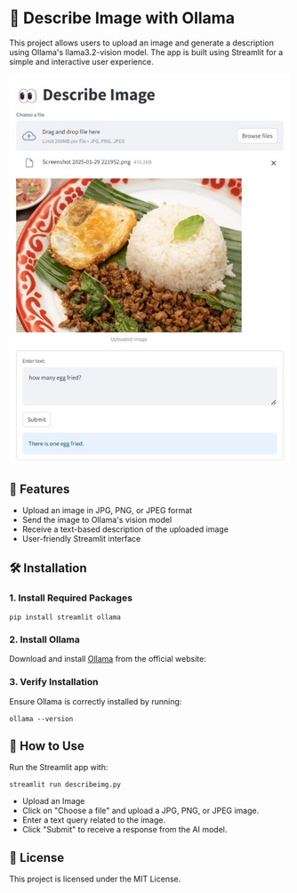 # 📸 Describe Image with Ollama

This project allows users to upload an image and generate a description using Ollama's llama3.2-vision model. The app is built using Streamlit for a simple and interactive user experience.

![img](describeimg.jpg)

## 🚀 Features
* Upload an image in JPG, PNG, or JPEG format
* Send the image to Ollama's vision model
* Receive a text-based description of the uploaded image
* User-friendly Streamlit interface

## 🛠 Installation

### 1. Install Required Packages
```
pip install streamlit ollama
```

### 2. Install Ollama
Download and install [Ollama](https://ollama.com/) from the official website:

### 3. Verify Installation
Ensure Ollama is correctly installed by running:
```
ollama --version
```

## 🎯 How to Use
Run the Streamlit app with:
```
streamlit run describeimg.py
```

* Upload an Image
* Click on "Choose a file" and upload a JPG, PNG, or JPEG image.
* Enter a text query related to the image.
* Click "Submit" to receive a response from the AI model.

## 📜 License

This project is licensed under the MIT License.
